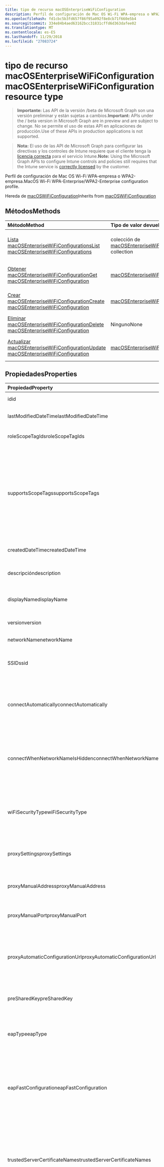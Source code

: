 ```yaml
---
title: tipo de recurso macOSEnterpriseWiFiConfiguration
description: Perfil de configuración de Mac OS Wi-Fi WPA-empresa o WPA2-empresa.
ms.openlocfilehash: fd1cbc5b3fd657f86f95a092f8e8cb71f660e5b4
ms.sourcegitcommit: 334e84b4aed63162bcc31831cffd6d363dafee02
ms.translationtype: MT
ms.contentlocale: es-ES
ms.lasthandoff: 11/29/2018
ms.locfileid: "27083724"
---
```

# <a name="macosenterprisewificonfiguration-resource-type"></a><span data-ttu-id="202e4-103">tipo de recurso macOSEnterpriseWiFiConfiguration</span><span class="sxs-lookup"><span data-stu-id="202e4-103">macOSEnterpriseWiFiConfiguration resource type</span></span>

> <span data-ttu-id="202e4-104">**Importante:** Las API de la versión /beta de Microsoft Graph son una versión preliminar y están sujetas a cambios.</span><span class="sxs-lookup"><span data-stu-id="202e4-104">**Important:** APIs under the / beta version in Microsoft Graph are in preview and are subject to change.</span></span> <span data-ttu-id="202e4-105">No se permite el uso de estas API en aplicaciones de producción.</span><span class="sxs-lookup"><span data-stu-id="202e4-105">Use of these APIs in production applications is not supported.</span></span>

> <span data-ttu-id="202e4-106">**Nota:** El uso de las API de Microsoft Graph para configurar las directivas y los controles de Intune requiere que el cliente tenga la [licencia correcta](https://go.microsoft.com/fwlink/?linkid=839381) para el servicio Intune.</span><span class="sxs-lookup"><span data-stu-id="202e4-106">**Note:** Using the Microsoft Graph APIs to configure Intune controls and policies still requires that the Intune service is [correctly licensed](https://go.microsoft.com/fwlink/?linkid=839381) by the customer.</span></span>

<span data-ttu-id="202e4-107">Perfil de configuración de Mac OS Wi-Fi WPA-empresa o WPA2-empresa.</span><span class="sxs-lookup"><span data-stu-id="202e4-107">MacOS Wi-Fi WPA-Enterprise/WPA2-Enterprise configuration profile.</span></span>

<span data-ttu-id="202e4-108">Hereda de [macOSWiFiConfiguration](../resources/intune-deviceconfig-macoswificonfiguration.md)</span><span class="sxs-lookup"><span data-stu-id="202e4-108">Inherits from [macOSWiFiConfiguration](../resources/intune-deviceconfig-macoswificonfiguration.md)</span></span>

## <a name="methods"></a><span data-ttu-id="202e4-109">Métodos</span><span class="sxs-lookup"><span data-stu-id="202e4-109">Methods</span></span>
|<span data-ttu-id="202e4-110">Método</span><span class="sxs-lookup"><span data-stu-id="202e4-110">Method</span></span>|<span data-ttu-id="202e4-111">Tipo de valor devuelto</span><span class="sxs-lookup"><span data-stu-id="202e4-111">Return Type</span></span>|<span data-ttu-id="202e4-112">Descripción</span><span class="sxs-lookup"><span data-stu-id="202e4-112">Description</span></span>|
|:---|:---|:---|
|[<span data-ttu-id="202e4-113">Lista macOSEnterpriseWiFiConfigurations</span><span class="sxs-lookup"><span data-stu-id="202e4-113">List macOSEnterpriseWiFiConfigurations</span></span>](../api/intune-deviceconfig-macosenterprisewificonfiguration-list.md)|<span data-ttu-id="202e4-114">colección de [macOSEnterpriseWiFiConfiguration](../resources/intune-deviceconfig-macosenterprisewificonfiguration.md)</span><span class="sxs-lookup"><span data-stu-id="202e4-114">[macOSEnterpriseWiFiConfiguration](../resources/intune-deviceconfig-macosenterprisewificonfiguration.md) collection</span></span>|<span data-ttu-id="202e4-115">Propiedades de la lista y relaciones de los objetos [macOSEnterpriseWiFiConfiguration](../resources/intune-deviceconfig-macosenterprisewificonfiguration.md) .</span><span class="sxs-lookup"><span data-stu-id="202e4-115">List properties and relationships of the [macOSEnterpriseWiFiConfiguration](../resources/intune-deviceconfig-macosenterprisewificonfiguration.md) objects.</span></span>|
|[<span data-ttu-id="202e4-116">Obtener macOSEnterpriseWiFiConfiguration</span><span class="sxs-lookup"><span data-stu-id="202e4-116">Get macOSEnterpriseWiFiConfiguration</span></span>](../api/intune-deviceconfig-macosenterprisewificonfiguration-get.md)|[<span data-ttu-id="202e4-117">macOSEnterpriseWiFiConfiguration</span><span class="sxs-lookup"><span data-stu-id="202e4-117">macOSEnterpriseWiFiConfiguration</span></span>](../resources/intune-deviceconfig-macosenterprisewificonfiguration.md)|<span data-ttu-id="202e4-118">Leer las propiedades y las relaciones del objeto [macOSEnterpriseWiFiConfiguration](../resources/intune-deviceconfig-macosenterprisewificonfiguration.md) .</span><span class="sxs-lookup"><span data-stu-id="202e4-118">Read properties and relationships of the [macOSEnterpriseWiFiConfiguration](../resources/intune-deviceconfig-macosenterprisewificonfiguration.md) object.</span></span>|
|[<span data-ttu-id="202e4-119">Crear macOSEnterpriseWiFiConfiguration</span><span class="sxs-lookup"><span data-stu-id="202e4-119">Create macOSEnterpriseWiFiConfiguration</span></span>](../api/intune-deviceconfig-macosenterprisewificonfiguration-create.md)|[<span data-ttu-id="202e4-120">macOSEnterpriseWiFiConfiguration</span><span class="sxs-lookup"><span data-stu-id="202e4-120">macOSEnterpriseWiFiConfiguration</span></span>](../resources/intune-deviceconfig-macosenterprisewificonfiguration.md)|<span data-ttu-id="202e4-121">Crear un nuevo objeto [macOSEnterpriseWiFiConfiguration](../resources/intune-deviceconfig-macosenterprisewificonfiguration.md) .</span><span class="sxs-lookup"><span data-stu-id="202e4-121">Create a new [macOSEnterpriseWiFiConfiguration](../resources/intune-deviceconfig-macosenterprisewificonfiguration.md) object.</span></span>|
|[<span data-ttu-id="202e4-122">Eliminar macOSEnterpriseWiFiConfiguration</span><span class="sxs-lookup"><span data-stu-id="202e4-122">Delete macOSEnterpriseWiFiConfiguration</span></span>](../api/intune-deviceconfig-macosenterprisewificonfiguration-delete.md)|<span data-ttu-id="202e4-123">Ninguno</span><span class="sxs-lookup"><span data-stu-id="202e4-123">None</span></span>|<span data-ttu-id="202e4-124">Elimina un [macOSEnterpriseWiFiConfiguration](../resources/intune-deviceconfig-macosenterprisewificonfiguration.md).</span><span class="sxs-lookup"><span data-stu-id="202e4-124">Deletes a [macOSEnterpriseWiFiConfiguration](../resources/intune-deviceconfig-macosenterprisewificonfiguration.md).</span></span>|
|[<span data-ttu-id="202e4-125">Actualizar macOSEnterpriseWiFiConfiguration</span><span class="sxs-lookup"><span data-stu-id="202e4-125">Update macOSEnterpriseWiFiConfiguration</span></span>](../api/intune-deviceconfig-macosenterprisewificonfiguration-update.md)|[<span data-ttu-id="202e4-126">macOSEnterpriseWiFiConfiguration</span><span class="sxs-lookup"><span data-stu-id="202e4-126">macOSEnterpriseWiFiConfiguration</span></span>](../resources/intune-deviceconfig-macosenterprisewificonfiguration.md)|<span data-ttu-id="202e4-127">Actualizar las propiedades de un objeto [macOSEnterpriseWiFiConfiguration](../resources/intune-deviceconfig-macosenterprisewificonfiguration.md) .</span><span class="sxs-lookup"><span data-stu-id="202e4-127">Update the properties of a [macOSEnterpriseWiFiConfiguration](../resources/intune-deviceconfig-macosenterprisewificonfiguration.md) object.</span></span>|

## <a name="properties"></a><span data-ttu-id="202e4-128">Propiedades</span><span class="sxs-lookup"><span data-stu-id="202e4-128">Properties</span></span>
|<span data-ttu-id="202e4-129">Propiedad</span><span class="sxs-lookup"><span data-stu-id="202e4-129">Property</span></span>|<span data-ttu-id="202e4-130">Tipo</span><span class="sxs-lookup"><span data-stu-id="202e4-130">Type</span></span>|<span data-ttu-id="202e4-131">Descripción</span><span class="sxs-lookup"><span data-stu-id="202e4-131">Description</span></span>|
|:---|:---|:---|
|<span data-ttu-id="202e4-132">id</span><span class="sxs-lookup"><span data-stu-id="202e4-132">id</span></span>|<span data-ttu-id="202e4-133">String</span><span class="sxs-lookup"><span data-stu-id="202e4-133">String</span></span>|<span data-ttu-id="202e4-134">Clave de la entidad.</span><span class="sxs-lookup"><span data-stu-id="202e4-134">Key of the entity.</span></span> <span data-ttu-id="202e4-135">Heredado de [deviceConfiguration](../resources/intune-deviceconfig-deviceconfiguration.md)</span><span class="sxs-lookup"><span data-stu-id="202e4-135">Inherited from [deviceConfiguration](../resources/intune-deviceconfig-deviceconfiguration.md)</span></span>|
|<span data-ttu-id="202e4-136">lastModifiedDateTime</span><span class="sxs-lookup"><span data-stu-id="202e4-136">lastModifiedDateTime</span></span>|<span data-ttu-id="202e4-137">DateTimeOffset</span><span class="sxs-lookup"><span data-stu-id="202e4-137">DateTimeOffset</span></span>|<span data-ttu-id="202e4-138">Fecha y hora en la que se modificó el objeto por última vez.</span><span class="sxs-lookup"><span data-stu-id="202e4-138">DateTime the object was last modified.</span></span> <span data-ttu-id="202e4-139">Heredado de [deviceConfiguration](../resources/intune-deviceconfig-deviceconfiguration.md)</span><span class="sxs-lookup"><span data-stu-id="202e4-139">Inherited from [deviceConfiguration](../resources/intune-deviceconfig-deviceconfiguration.md)</span></span>|
|<span data-ttu-id="202e4-140">roleScopeTagIds</span><span class="sxs-lookup"><span data-stu-id="202e4-140">roleScopeTagIds</span></span>|<span data-ttu-id="202e4-141">Colección String</span><span class="sxs-lookup"><span data-stu-id="202e4-141">String collection</span></span>|<span data-ttu-id="202e4-142">Lista de etiquetas de ámbito para esta instancia de entidad.</span><span class="sxs-lookup"><span data-stu-id="202e4-142">List of Scope Tags for this Entity instance.</span></span> <span data-ttu-id="202e4-143">Heredado de [deviceConfiguration](../resources/intune-deviceconfig-deviceconfiguration.md)</span><span class="sxs-lookup"><span data-stu-id="202e4-143">Inherited from [deviceConfiguration](../resources/intune-deviceconfig-deviceconfiguration.md)</span></span>|
|<span data-ttu-id="202e4-144">supportsScopeTags</span><span class="sxs-lookup"><span data-stu-id="202e4-144">supportsScopeTags</span></span>|<span data-ttu-id="202e4-145">Booleano</span><span class="sxs-lookup"><span data-stu-id="202e4-145">Boolean</span></span>|<span data-ttu-id="202e4-146">Indica si la configuración del dispositivo subyacente admite la asignación de etiquetas de ámbito.</span><span class="sxs-lookup"><span data-stu-id="202e4-146">Indicates whether or not the underlying Device Configuration supports the assignment of scope tags.</span></span> <span data-ttu-id="202e4-147">No se permite la asignación a la propiedad ScopeTags cuando este valor es false y entidades no estará visibles para los usuarios con ámbito.</span><span class="sxs-lookup"><span data-stu-id="202e4-147">Assigning to the ScopeTags property is not allowed when this value is false and entities will not be visible to scoped users.</span></span> <span data-ttu-id="202e4-148">Esto se produce para las directivas de heredado creadas en Silverlight y se puede resolver por eliminar y volver a crear la directiva en el Portal de Azure.</span><span class="sxs-lookup"><span data-stu-id="202e4-148">This occurs for Legacy policies created in Silverlight and can be resolved by deleting and recreating the policy in the Azure Portal.</span></span> <span data-ttu-id="202e4-149">Esta propiedad es de sólo lectura.</span><span class="sxs-lookup"><span data-stu-id="202e4-149">This property is read-only.</span></span> <span data-ttu-id="202e4-150">Heredado de [deviceConfiguration](../resources/intune-deviceconfig-deviceconfiguration.md)</span><span class="sxs-lookup"><span data-stu-id="202e4-150">Inherited from [deviceConfiguration](../resources/intune-deviceconfig-deviceconfiguration.md)</span></span>|
|<span data-ttu-id="202e4-151">createdDateTime</span><span class="sxs-lookup"><span data-stu-id="202e4-151">createdDateTime</span></span>|<span data-ttu-id="202e4-152">DateTimeOffset</span><span class="sxs-lookup"><span data-stu-id="202e4-152">DateTimeOffset</span></span>|<span data-ttu-id="202e4-153">Fecha y hora en la que se creó el objeto.</span><span class="sxs-lookup"><span data-stu-id="202e4-153">DateTime the object was created.</span></span> <span data-ttu-id="202e4-154">Heredado de [deviceConfiguration](../resources/intune-deviceconfig-deviceconfiguration.md)</span><span class="sxs-lookup"><span data-stu-id="202e4-154">Inherited from [deviceConfiguration](../resources/intune-deviceconfig-deviceconfiguration.md)</span></span>|
|<span data-ttu-id="202e4-155">descripción</span><span class="sxs-lookup"><span data-stu-id="202e4-155">description</span></span>|<span data-ttu-id="202e4-156">String</span><span class="sxs-lookup"><span data-stu-id="202e4-156">String</span></span>|<span data-ttu-id="202e4-157">Descripción proporcionada por el administrador de la configuración del dispositivo.</span><span class="sxs-lookup"><span data-stu-id="202e4-157">Admin provided description of the Device Configuration.</span></span> <span data-ttu-id="202e4-158">Heredado de [deviceConfiguration](../resources/intune-deviceconfig-deviceconfiguration.md)</span><span class="sxs-lookup"><span data-stu-id="202e4-158">Inherited from [deviceConfiguration](../resources/intune-deviceconfig-deviceconfiguration.md)</span></span>|
|<span data-ttu-id="202e4-159">displayName</span><span class="sxs-lookup"><span data-stu-id="202e4-159">displayName</span></span>|<span data-ttu-id="202e4-160">String</span><span class="sxs-lookup"><span data-stu-id="202e4-160">String</span></span>|<span data-ttu-id="202e4-161">Nombre proporcionado por el administrador de la configuración del dispositivo.</span><span class="sxs-lookup"><span data-stu-id="202e4-161">Admin provided name of the device configuration.</span></span> <span data-ttu-id="202e4-162">Heredado de [deviceConfiguration](../resources/intune-deviceconfig-deviceconfiguration.md)</span><span class="sxs-lookup"><span data-stu-id="202e4-162">Inherited from [deviceConfiguration](../resources/intune-deviceconfig-deviceconfiguration.md)</span></span>|
|<span data-ttu-id="202e4-163">version</span><span class="sxs-lookup"><span data-stu-id="202e4-163">version</span></span>|<span data-ttu-id="202e4-164">Int32</span><span class="sxs-lookup"><span data-stu-id="202e4-164">Int32</span></span>|<span data-ttu-id="202e4-165">Versión de la configuración del dispositivo.</span><span class="sxs-lookup"><span data-stu-id="202e4-165">Version of the device configuration.</span></span> <span data-ttu-id="202e4-166">Heredado de [deviceConfiguration](../resources/intune-deviceconfig-deviceconfiguration.md)</span><span class="sxs-lookup"><span data-stu-id="202e4-166">Inherited from [deviceConfiguration](../resources/intune-deviceconfig-deviceconfiguration.md)</span></span>|
|<span data-ttu-id="202e4-167">networkName</span><span class="sxs-lookup"><span data-stu-id="202e4-167">networkName</span></span>|<span data-ttu-id="202e4-168">String</span><span class="sxs-lookup"><span data-stu-id="202e4-168">String</span></span>|<span data-ttu-id="202e4-169">Nombre de red se hereda de [macOSWiFiConfiguration](../resources/intune-deviceconfig-macoswificonfiguration.md)</span><span class="sxs-lookup"><span data-stu-id="202e4-169">Network Name Inherited from [macOSWiFiConfiguration](../resources/intune-deviceconfig-macoswificonfiguration.md)</span></span>|
|<span data-ttu-id="202e4-170">SSID</span><span class="sxs-lookup"><span data-stu-id="202e4-170">ssid</span></span>|<span data-ttu-id="202e4-171">String</span><span class="sxs-lookup"><span data-stu-id="202e4-171">String</span></span>|<span data-ttu-id="202e4-172">Esto es el nombre de la red Wi-Fi que se difunde a todos los dispositivos.</span><span class="sxs-lookup"><span data-stu-id="202e4-172">This is the name of the Wi-Fi network that is broadcast to all devices.</span></span> <span data-ttu-id="202e4-173">Se hereda de [macOSWiFiConfiguration](../resources/intune-deviceconfig-macoswificonfiguration.md)</span><span class="sxs-lookup"><span data-stu-id="202e4-173">Inherited from [macOSWiFiConfiguration](../resources/intune-deviceconfig-macoswificonfiguration.md)</span></span>|
|<span data-ttu-id="202e4-174">connectAutomatically</span><span class="sxs-lookup"><span data-stu-id="202e4-174">connectAutomatically</span></span>|<span data-ttu-id="202e4-175">Booleano</span><span class="sxs-lookup"><span data-stu-id="202e4-175">Boolean</span></span>|<span data-ttu-id="202e4-176">Conectar automáticamente cuando esta red esté en el intervalo.</span><span class="sxs-lookup"><span data-stu-id="202e4-176">Connect automatically when this network is in range.</span></span> <span data-ttu-id="202e4-177">Si se establece en true omitirá el símbolo del sistema del usuario y el dispositivo se conecte automáticamente a la red Wi-Fi.</span><span class="sxs-lookup"><span data-stu-id="202e4-177">Setting this to true will skip the user prompt and automatically connect the device to Wi-Fi network.</span></span> <span data-ttu-id="202e4-178">Se hereda de [macOSWiFiConfiguration](../resources/intune-deviceconfig-macoswificonfiguration.md)</span><span class="sxs-lookup"><span data-stu-id="202e4-178">Inherited from [macOSWiFiConfiguration](../resources/intune-deviceconfig-macoswificonfiguration.md)</span></span>|
|<span data-ttu-id="202e4-179">connectWhenNetworkNameIsHidden</span><span class="sxs-lookup"><span data-stu-id="202e4-179">connectWhenNetworkNameIsHidden</span></span>|<span data-ttu-id="202e4-180">Booleano</span><span class="sxs-lookup"><span data-stu-id="202e4-180">Boolean</span></span>|<span data-ttu-id="202e4-181">Conectar cuando la red no sea de difusión su nombre (SSID).</span><span class="sxs-lookup"><span data-stu-id="202e4-181">Connect when the network is not broadcasting its name (SSID).</span></span> <span data-ttu-id="202e4-182">Cuando se establece en true, este perfil fuerza el dispositivo para conectarse a una red que no difundir su SSID para todos los dispositivos.</span><span class="sxs-lookup"><span data-stu-id="202e4-182">When set to true, this profile forces the device to connect to a network that doesn't broadcast its SSID to all devices.</span></span> <span data-ttu-id="202e4-183">Se hereda de [macOSWiFiConfiguration](../resources/intune-deviceconfig-macoswificonfiguration.md)</span><span class="sxs-lookup"><span data-stu-id="202e4-183">Inherited from [macOSWiFiConfiguration](../resources/intune-deviceconfig-macoswificonfiguration.md)</span></span>|
|<span data-ttu-id="202e4-184">wiFiSecurityType</span><span class="sxs-lookup"><span data-stu-id="202e4-184">wiFiSecurityType</span></span>|[<span data-ttu-id="202e4-185">wiFiSecurityType</span><span class="sxs-lookup"><span data-stu-id="202e4-185">wiFiSecurityType</span></span>](../resources/intune-deviceconfig-wifisecuritytype.md)|<span data-ttu-id="202e4-186">Indica si el extremo de Wi-Fi utiliza un tipo de EAP en función de seguridad.</span><span class="sxs-lookup"><span data-stu-id="202e4-186">Indicates whether Wi-Fi endpoint uses an EAP based security type.</span></span> <span data-ttu-id="202e4-187">Se hereda de [macOSWiFiConfiguration](../resources/intune-deviceconfig-macoswificonfiguration.md).</span><span class="sxs-lookup"><span data-stu-id="202e4-187">Inherited from [macOSWiFiConfiguration](../resources/intune-deviceconfig-macoswificonfiguration.md).</span></span> <span data-ttu-id="202e4-188">Los valores posibles son: `open`, `wpaPersonal`, `wpaEnterprise`, `wep`, `wpa2Personal`, `wpa2Enterprise`.</span><span class="sxs-lookup"><span data-stu-id="202e4-188">Possible values are: `open`, `wpaPersonal`, `wpaEnterprise`, `wep`, `wpa2Personal`, `wpa2Enterprise`.</span></span>|
|<span data-ttu-id="202e4-189">proxySettings</span><span class="sxs-lookup"><span data-stu-id="202e4-189">proxySettings</span></span>|[<span data-ttu-id="202e4-190">wiFiProxySetting</span><span class="sxs-lookup"><span data-stu-id="202e4-190">wiFiProxySetting</span></span>](../resources/intune-deviceconfig-wifiproxysetting.md)|<span data-ttu-id="202e4-191">Tipo de proxy para esta conexión Wi-Fi Inherited desde [macOSWiFiConfiguration](../resources/intune-deviceconfig-macoswificonfiguration.md).</span><span class="sxs-lookup"><span data-stu-id="202e4-191">Proxy Type for this Wi-Fi connection Inherited from [macOSWiFiConfiguration](../resources/intune-deviceconfig-macoswificonfiguration.md).</span></span> <span data-ttu-id="202e4-192">Los valores posibles son: `none`, `manual` y `automatic`.</span><span class="sxs-lookup"><span data-stu-id="202e4-192">Possible values are: `none`, `manual`, `automatic`.</span></span>|
|<span data-ttu-id="202e4-193">proxyManualAddress</span><span class="sxs-lookup"><span data-stu-id="202e4-193">proxyManualAddress</span></span>|<span data-ttu-id="202e4-194">String</span><span class="sxs-lookup"><span data-stu-id="202e4-194">String</span></span>|<span data-ttu-id="202e4-195">Nombre de host DNS o dirección IP del servidor proxy cuando se selecciona la configuración manual.</span><span class="sxs-lookup"><span data-stu-id="202e4-195">IP Address or DNS hostname of the proxy server when manual configuration is selected.</span></span> <span data-ttu-id="202e4-196">Se hereda de [macOSWiFiConfiguration](../resources/intune-deviceconfig-macoswificonfiguration.md)</span><span class="sxs-lookup"><span data-stu-id="202e4-196">Inherited from [macOSWiFiConfiguration](../resources/intune-deviceconfig-macoswificonfiguration.md)</span></span>|
|<span data-ttu-id="202e4-197">proxyManualPort</span><span class="sxs-lookup"><span data-stu-id="202e4-197">proxyManualPort</span></span>|<span data-ttu-id="202e4-198">Int32</span><span class="sxs-lookup"><span data-stu-id="202e4-198">Int32</span></span>|<span data-ttu-id="202e4-199">Puerto del servidor proxy cuando se selecciona la configuración manual.</span><span class="sxs-lookup"><span data-stu-id="202e4-199">Port of the proxy server when manual configuration is selected.</span></span> <span data-ttu-id="202e4-200">Se hereda de [macOSWiFiConfiguration](../resources/intune-deviceconfig-macoswificonfiguration.md)</span><span class="sxs-lookup"><span data-stu-id="202e4-200">Inherited from [macOSWiFiConfiguration](../resources/intune-deviceconfig-macoswificonfiguration.md)</span></span>|
|<span data-ttu-id="202e4-201">proxyAutomaticConfigurationUrl</span><span class="sxs-lookup"><span data-stu-id="202e4-201">proxyAutomaticConfigurationUrl</span></span>|<span data-ttu-id="202e4-202">String</span><span class="sxs-lookup"><span data-stu-id="202e4-202">String</span></span>|<span data-ttu-id="202e4-203">URL de la secuencia de la configuración automática de servidor proxy cuando se selecciona la configuración automática.</span><span class="sxs-lookup"><span data-stu-id="202e4-203">URL of the proxy server automatic configuration script when automatic configuration is selected.</span></span> <span data-ttu-id="202e4-204">Normalmente, esta dirección URL es la ubicación del archivo PAC (configuración automática de Proxy).</span><span class="sxs-lookup"><span data-stu-id="202e4-204">This URL is typically the location of PAC (Proxy Auto Configuration) file.</span></span> <span data-ttu-id="202e4-205">Se hereda de [macOSWiFiConfiguration](../resources/intune-deviceconfig-macoswificonfiguration.md)</span><span class="sxs-lookup"><span data-stu-id="202e4-205">Inherited from [macOSWiFiConfiguration](../resources/intune-deviceconfig-macoswificonfiguration.md)</span></span>|
|<span data-ttu-id="202e4-206">preSharedKey</span><span class="sxs-lookup"><span data-stu-id="202e4-206">preSharedKey</span></span>|<span data-ttu-id="202e4-207">String</span><span class="sxs-lookup"><span data-stu-id="202e4-207">String</span></span>|<span data-ttu-id="202e4-208">Ésta es la clave previamente compartida para la red Wi-Fi Personal WPA.</span><span class="sxs-lookup"><span data-stu-id="202e4-208">This is the pre-shared key for WPA Personal Wi-Fi network.</span></span> <span data-ttu-id="202e4-209">Se hereda de [macOSWiFiConfiguration](../resources/intune-deviceconfig-macoswificonfiguration.md)</span><span class="sxs-lookup"><span data-stu-id="202e4-209">Inherited from [macOSWiFiConfiguration](../resources/intune-deviceconfig-macoswificonfiguration.md)</span></span>|
|<span data-ttu-id="202e4-210">eapType</span><span class="sxs-lookup"><span data-stu-id="202e4-210">eapType</span></span>|[<span data-ttu-id="202e4-211">eapType</span><span class="sxs-lookup"><span data-stu-id="202e4-211">eapType</span></span>](../resources/intune-deviceconfig-eaptype.md)|<span data-ttu-id="202e4-212">Protocolo de autenticación extensible (EAP).</span><span class="sxs-lookup"><span data-stu-id="202e4-212">Extensible Authentication Protocol (EAP).</span></span> <span data-ttu-id="202e4-213">Indica el tipo de protocolo EAP establecido en el extremo de Wi-Fi (enrutador).</span><span class="sxs-lookup"><span data-stu-id="202e4-213">Indicates the type of EAP protocol set on the the Wi-Fi endpoint (router).</span></span> <span data-ttu-id="202e4-214">Los valores posibles son: `eapTls`, `leap`, `eapSim`, `eapTtls`, `peap`, `eapFast`.</span><span class="sxs-lookup"><span data-stu-id="202e4-214">Possible values are: `eapTls`, `leap`, `eapSim`, `eapTtls`, `peap`, `eapFast`.</span></span>|
|<span data-ttu-id="202e4-215">eapFastConfiguration</span><span class="sxs-lookup"><span data-stu-id="202e4-215">eapFastConfiguration</span></span>|[<span data-ttu-id="202e4-216">eapFastConfiguration</span><span class="sxs-lookup"><span data-stu-id="202e4-216">eapFastConfiguration</span></span>](../resources/intune-deviceconfig-eapfastconfiguration.md)|<span data-ttu-id="202e4-217">Opción de configuración de EAP-FAST cuando EAP-FAST es el tipo de EAP seleccionado.</span><span class="sxs-lookup"><span data-stu-id="202e4-217">EAP-FAST Configuration Option when EAP-FAST is the selected EAP Type.</span></span> <span data-ttu-id="202e4-218">Los valores posibles son: `noProtectedAccessCredential`, `useProtectedAccessCredential`, `useProtectedAccessCredentialAndProvision` y `useProtectedAccessCredentialAndProvisionAnonymously`.</span><span class="sxs-lookup"><span data-stu-id="202e4-218">Possible values are: `noProtectedAccessCredential`, `useProtectedAccessCredential`, `useProtectedAccessCredentialAndProvision`, `useProtectedAccessCredentialAndProvisionAnonymously`.</span></span>|
|<span data-ttu-id="202e4-219">trustedServerCertificateNames</span><span class="sxs-lookup"><span data-stu-id="202e4-219">trustedServerCertificateNames</span></span>|<span data-ttu-id="202e4-220">Colección String</span><span class="sxs-lookup"><span data-stu-id="202e4-220">String collection</span></span>|<span data-ttu-id="202e4-221">Los nombres de certificado de servidor de confianza cuando se configura el tipo de EAP a FAST/EAP-TLS o TTLS o PEAP.</span><span class="sxs-lookup"><span data-stu-id="202e4-221">Trusted server certificate names when EAP Type is configured to EAP-TLS/TTLS/FAST or PEAP.</span></span> <span data-ttu-id="202e4-222">Esto es el nombre común que se usa en los certificados emitidos por su entidad emisora de certificados de confianza (CA).</span><span class="sxs-lookup"><span data-stu-id="202e4-222">This is the common name used in the certificates issued by your trusted certificate authority (CA).</span></span> <span data-ttu-id="202e4-223">Si proporciona esta información, puede omitir el cuadro de diálogo de confianza dinámica que se muestra en los dispositivos de los usuarios finales cuando se conectan a esta red Wi-Fi.</span><span class="sxs-lookup"><span data-stu-id="202e4-223">If you provide this information, you can bypass the dynamic trust dialog that is displayed on end users devices when they connect to this Wi-Fi network.</span></span>|
|<span data-ttu-id="202e4-224">authenticationMethod</span><span class="sxs-lookup"><span data-stu-id="202e4-224">authenticationMethod</span></span>|[<span data-ttu-id="202e4-225">wiFiAuthenticationMethod</span><span class="sxs-lookup"><span data-stu-id="202e4-225">wiFiAuthenticationMethod</span></span>](../resources/intune-deviceconfig-wifiauthenticationmethod.md)|<span data-ttu-id="202e4-226">Método de autenticación cuando se configura el tipo de EAP PEAP o EAP-TTLS.</span><span class="sxs-lookup"><span data-stu-id="202e4-226">Authentication Method when EAP Type is configured to PEAP or EAP-TTLS.</span></span> <span data-ttu-id="202e4-227">Los valores posibles son: `certificate` y `usernameAndPassword`.</span><span class="sxs-lookup"><span data-stu-id="202e4-227">Possible values are: `certificate`, `usernameAndPassword`.</span></span>|
|<span data-ttu-id="202e4-228">innerAuthenticationProtocolForEapTtls</span><span class="sxs-lookup"><span data-stu-id="202e4-228">innerAuthenticationProtocolForEapTtls</span></span>|[<span data-ttu-id="202e4-229">nonEapAuthenticationMethodForEapTtlsType</span><span class="sxs-lookup"><span data-stu-id="202e4-229">nonEapAuthenticationMethodForEapTtlsType</span></span>](../resources/intune-deviceconfig-noneapauthenticationmethodforeapttlstype.md)|<span data-ttu-id="202e4-230">Método no EAP para la autenticación (Inner identidad) cuando el tipo de EAP es EAP-TTLS y Authenticationmethod es el nombre de usuario y contraseña.</span><span class="sxs-lookup"><span data-stu-id="202e4-230">Non-EAP Method for Authentication (Inner Identity) when EAP Type is EAP-TTLS and Authenticationmethod is Username and Password.</span></span> <span data-ttu-id="202e4-231">Los valores posibles son: `unencryptedPassword`, `challengeHandshakeAuthenticationProtocol`, `microsoftChap` y `microsoftChapVersionTwo`.</span><span class="sxs-lookup"><span data-stu-id="202e4-231">Possible values are: `unencryptedPassword`, `challengeHandshakeAuthenticationProtocol`, `microsoftChap`, `microsoftChapVersionTwo`.</span></span>|
|<span data-ttu-id="202e4-232">outerIdentityPrivacyTemporaryValue</span><span class="sxs-lookup"><span data-stu-id="202e4-232">outerIdentityPrivacyTemporaryValue</span></span>|<span data-ttu-id="202e4-233">String</span><span class="sxs-lookup"><span data-stu-id="202e4-233">String</span></span>|<span data-ttu-id="202e4-234">Habilitar privacidad de identidad (identidad externa) cuando se configura el tipo de EAP a EAP-TTLS, EAP-FAST o PEAP.</span><span class="sxs-lookup"><span data-stu-id="202e4-234">Enable identity privacy (Outer Identity) when EAP Type is configured to EAP-TTLS, EAP-FAST or PEAP.</span></span> <span data-ttu-id="202e4-235">Esta propiedad enmascara los nombres de usuario con el texto que escriba.</span><span class="sxs-lookup"><span data-stu-id="202e4-235">This property masks usernames with the text you enter.</span></span> <span data-ttu-id="202e4-236">Por ejemplo, si usa 'anonymous', cada usuario que se autentica con esta conexión Wi-Fi con su nombre de usuario real se muestra como 'anonymous'.</span><span class="sxs-lookup"><span data-stu-id="202e4-236">For example, if you use 'anonymous', each user that authenticates with this Wi-Fi connection using their real username is displayed as 'anonymous'.</span></span>|

## <a name="relationships"></a><span data-ttu-id="202e4-237">Relaciones</span><span class="sxs-lookup"><span data-stu-id="202e4-237">Relationships</span></span>
|<span data-ttu-id="202e4-238">Relación</span><span class="sxs-lookup"><span data-stu-id="202e4-238">Relationship</span></span>|<span data-ttu-id="202e4-239">Tipo</span><span class="sxs-lookup"><span data-stu-id="202e4-239">Type</span></span>|<span data-ttu-id="202e4-240">Descripción</span><span class="sxs-lookup"><span data-stu-id="202e4-240">Description</span></span>|
|:---|:---|:---|
|<span data-ttu-id="202e4-241">groupAssignments</span><span class="sxs-lookup"><span data-stu-id="202e4-241">groupAssignments</span></span>|<span data-ttu-id="202e4-242">colección de [deviceConfigurationGroupAssignment](../resources/intune-deviceconfig-deviceconfigurationgroupassignment.md)</span><span class="sxs-lookup"><span data-stu-id="202e4-242">[deviceConfigurationGroupAssignment](../resources/intune-deviceconfig-deviceconfigurationgroupassignment.md) collection</span></span>|<span data-ttu-id="202e4-243">La lista de asignaciones de grupo para el perfil de configuración del dispositivo.</span><span class="sxs-lookup"><span data-stu-id="202e4-243">The list of group assignments for the device configuration profile.</span></span> <span data-ttu-id="202e4-244">Heredado de [deviceConfiguration](../resources/intune-deviceconfig-deviceconfiguration.md)</span><span class="sxs-lookup"><span data-stu-id="202e4-244">Inherited from [deviceConfiguration](../resources/intune-deviceconfig-deviceconfiguration.md)</span></span>|
|<span data-ttu-id="202e4-245">asignaciones</span><span class="sxs-lookup"><span data-stu-id="202e4-245">assignments</span></span>|<span data-ttu-id="202e4-246">Colección [deviceConfigurationAssignment](../resources/intune-deviceconfig-deviceconfigurationassignment.md)</span><span class="sxs-lookup"><span data-stu-id="202e4-246">[deviceConfigurationAssignment](../resources/intune-deviceconfig-deviceconfigurationassignment.md) collection</span></span>|<span data-ttu-id="202e4-247">La lista de tareas para el perfil de configuración del dispositivo.</span><span class="sxs-lookup"><span data-stu-id="202e4-247">The list of assignments for the device configuration profile.</span></span> <span data-ttu-id="202e4-248">Heredado de [deviceConfiguration](../resources/intune-deviceconfig-deviceconfiguration.md)</span><span class="sxs-lookup"><span data-stu-id="202e4-248">Inherited from [deviceConfiguration](../resources/intune-deviceconfig-deviceconfiguration.md)</span></span>|
|<span data-ttu-id="202e4-249">deviceStatuses</span><span class="sxs-lookup"><span data-stu-id="202e4-249">deviceStatuses</span></span>|<span data-ttu-id="202e4-250">Colección [deviceConfigurationDeviceStatus](../resources/intune-deviceconfig-deviceconfigurationdevicestatus.md)</span><span class="sxs-lookup"><span data-stu-id="202e4-250">[deviceConfigurationDeviceStatus](../resources/intune-deviceconfig-deviceconfigurationdevicestatus.md) collection</span></span>|<span data-ttu-id="202e4-251">Estado de instalación de configuración del dispositivo por dispositivo.</span><span class="sxs-lookup"><span data-stu-id="202e4-251">Device configuration installation status by device.</span></span> <span data-ttu-id="202e4-252">Heredado de [deviceConfiguration](../resources/intune-deviceconfig-deviceconfiguration.md)</span><span class="sxs-lookup"><span data-stu-id="202e4-252">Inherited from [deviceConfiguration](../resources/intune-deviceconfig-deviceconfiguration.md)</span></span>|
|<span data-ttu-id="202e4-253">userStatuses</span><span class="sxs-lookup"><span data-stu-id="202e4-253">userStatuses</span></span>|<span data-ttu-id="202e4-254">Colección [deviceConfigurationUserStatus](../resources/intune-deviceconfig-deviceconfigurationuserstatus.md)</span><span class="sxs-lookup"><span data-stu-id="202e4-254">[deviceConfigurationUserStatus](../resources/intune-deviceconfig-deviceconfigurationuserstatus.md) collection</span></span>|<span data-ttu-id="202e4-255">Estado de instalación de configuración de dispositivo por usuario.</span><span class="sxs-lookup"><span data-stu-id="202e4-255">Device configuration installation status by user.</span></span> <span data-ttu-id="202e4-256">Heredado de [deviceConfiguration](../resources/intune-deviceconfig-deviceconfiguration.md)</span><span class="sxs-lookup"><span data-stu-id="202e4-256">Inherited from [deviceConfiguration](../resources/intune-deviceconfig-deviceconfiguration.md)</span></span>|
|<span data-ttu-id="202e4-257">deviceStatusOverview</span><span class="sxs-lookup"><span data-stu-id="202e4-257">deviceStatusOverview</span></span>|[<span data-ttu-id="202e4-258">deviceConfigurationDeviceOverview</span><span class="sxs-lookup"><span data-stu-id="202e4-258">deviceConfigurationDeviceOverview</span></span>](../resources/intune-deviceconfig-deviceconfigurationdeviceoverview.md)|<span data-ttu-id="202e4-259">Información general sobre el estado de dispositivos de la configuración de dispositivo. Heredado de [deviceConfiguration](../resources/intune-deviceconfig-deviceconfiguration.md)</span><span class="sxs-lookup"><span data-stu-id="202e4-259">Device Configuration devices status overview Inherited from [deviceConfiguration](../resources/intune-deviceconfig-deviceconfiguration.md)</span></span>|
|<span data-ttu-id="202e4-260">userStatusOverview</span><span class="sxs-lookup"><span data-stu-id="202e4-260">userStatusOverview</span></span>|[<span data-ttu-id="202e4-261">deviceConfigurationUserOverview</span><span class="sxs-lookup"><span data-stu-id="202e4-261">deviceConfigurationUserOverview</span></span>](../resources/intune-deviceconfig-deviceconfigurationuseroverview.md)|<span data-ttu-id="202e4-262">Información general sobre el estado de usuarios de la configuración de dispositivo. Heredado de [deviceConfiguration](../resources/intune-deviceconfig-deviceconfiguration.md)</span><span class="sxs-lookup"><span data-stu-id="202e4-262">Device Configuration users status overview Inherited from [deviceConfiguration](../resources/intune-deviceconfig-deviceconfiguration.md)</span></span>|
|<span data-ttu-id="202e4-263">deviceSettingStateSummaries</span><span class="sxs-lookup"><span data-stu-id="202e4-263">deviceSettingStateSummaries</span></span>|<span data-ttu-id="202e4-264">Colección [settingStateDeviceSummary](../resources/intune-deviceconfig-settingstatedevicesummary.md)</span><span class="sxs-lookup"><span data-stu-id="202e4-264">[settingStateDeviceSummary](../resources/intune-deviceconfig-settingstatedevicesummary.md) collection</span></span>|<span data-ttu-id="202e4-265">Resumen de dispositivo sobre el estado de configuración de la configuración de dispositivo. Heredado de [deviceConfiguration](../resources/intune-deviceconfig-deviceconfiguration.md)</span><span class="sxs-lookup"><span data-stu-id="202e4-265">Device Configuration Setting State Device Summary Inherited from [deviceConfiguration](../resources/intune-deviceconfig-deviceconfiguration.md)</span></span>|
|<span data-ttu-id="202e4-266">rootCertificateForServerValidation</span><span class="sxs-lookup"><span data-stu-id="202e4-266">rootCertificateForServerValidation</span></span>|[<span data-ttu-id="202e4-267">macOSTrustedRootCertificate</span><span class="sxs-lookup"><span data-stu-id="202e4-267">macOSTrustedRootCertificate</span></span>](../resources/intune-deviceconfig-macostrustedrootcertificate.md)|<span data-ttu-id="202e4-268">Certificado raíz de confianza para la validación de servidor cuando se configura el tipo de EAP a FAST/EAP-TLS o TTLS o PEAP.</span><span class="sxs-lookup"><span data-stu-id="202e4-268">Trusted Root Certificate for Server Validation when EAP Type is configured to EAP-TLS/TTLS/FAST or PEAP.</span></span>|
|<span data-ttu-id="202e4-269">identityCertificateForClientAuthentication</span><span class="sxs-lookup"><span data-stu-id="202e4-269">identityCertificateForClientAuthentication</span></span>|[<span data-ttu-id="202e4-270">macOSCertificateProfileBase</span><span class="sxs-lookup"><span data-stu-id="202e4-270">macOSCertificateProfileBase</span></span>](../resources/intune-deviceconfig-macoscertificateprofilebase.md)|<span data-ttu-id="202e4-271">Certificado de identidad para la autenticación de cliente cuando se configura el tipo de EAP para EAP-TLS, EAP-TTLS (con autenticación de certificados) o PEAP (con la autenticación de certificado).</span><span class="sxs-lookup"><span data-stu-id="202e4-271">Identity Certificate for client authentication when EAP Type is configured to EAP-TLS, EAP-TTLS (with Certificate Authentication), or PEAP (with Certificate Authentication).</span></span>|

## <a name="json-representation"></a><span data-ttu-id="202e4-272">Representación JSON</span><span class="sxs-lookup"><span data-stu-id="202e4-272">JSON Representation</span></span>
<span data-ttu-id="202e4-273">Aquí tiene una representación JSON del recurso.</span><span class="sxs-lookup"><span data-stu-id="202e4-273">Here is a JSON representation of the resource.</span></span>
<!-- {
  "blockType": "resource",
  "keyProperty": "id",
  "@odata.type": "microsoft.graph.macOSEnterpriseWiFiConfiguration"
}
-->
``` json
{
  "@odata.type": "#microsoft.graph.macOSEnterpriseWiFiConfiguration",
  "id": "String (identifier)",
  "lastModifiedDateTime": "String (timestamp)",
  "roleScopeTagIds": [
    "String"
  ],
  "supportsScopeTags": true,
  "createdDateTime": "String (timestamp)",
  "description": "String",
  "displayName": "String",
  "version": 1024,
  "networkName": "String",
  "ssid": "String",
  "connectAutomatically": true,
  "connectWhenNetworkNameIsHidden": true,
  "wiFiSecurityType": "String",
  "proxySettings": "String",
  "proxyManualAddress": "String",
  "proxyManualPort": 1024,
  "proxyAutomaticConfigurationUrl": "String",
  "preSharedKey": "String",
  "eapType": "String",
  "eapFastConfiguration": "String",
  "trustedServerCertificateNames": [
    "String"
  ],
  "authenticationMethod": "String",
  "innerAuthenticationProtocolForEapTtls": "String",
  "outerIdentityPrivacyTemporaryValue": "String"
}
```





